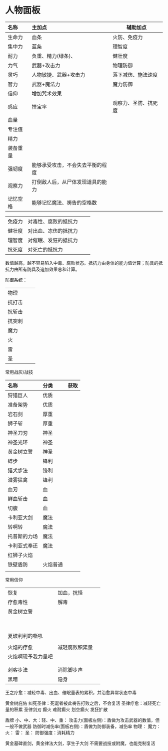 
# 人物面板


| 名称   | 主加点              | 辅助加点       |
| :--- | :--------------- | ---------- |
| 生命力  | 血条               | 火防、免疫力     |
| 集中力  | 蓝条               | 理智度        |
| 耐力   | 负重、精力(绿条)、       | 健壮度        |
| 力气   | 武器+攻击力           | 物理防御       |
| 灵巧   | 人物敏捷、武器+攻击力      | 落下减伤、施法速度  |
| 智力   | 武器+魔法力           | 魔力防御       |
| 信仰   | 增加咒术效果           |            |
| 感应   | 掉宝率              | 观察力、圣防、抗死度 |
| 血量   |                  |            |
| 专注值  |                  |            |
| 精力   |                  |            |
| 装备重量 |                  |            |
| 强韧度  | 能够承受攻击，不会失去平衡的程度 |            |
| 观察力  | 打倒敌人后，从尸体发现道具的能力 |            |
| 记忆空格 | 能够记忆魔法、祷告的空格数    |            |

|     |            |     |     |
| :-- | :--------- | :-- | --- |
| 免疫力 | 对毒性、腐败的抵抗力 |     |     |
| 健壮度 | 对出血、冻伤的抵抗力 |     |     |
| 理智度 | 对催眠、发狂的抵抗力 |     |     |
| 抗死度 | 对死亡的抵抗力    |     |     |

数值越高，越不容易陷入中毒、腐败状态。抵抗力由身体的能力值计算；防具的抵抗力由所有防具及追加效果总和计算。



防御系统：

|     |     |     |
| :-- | :-- | --- |
| 物理  |     |     |
| 抗打击 |     |     |
| 抗斩击 |     |     |
| 抗突刺 |     |     |
| 魔力  |     |     |
| 火   |     |     |
| 雷   |     |     |
| 圣   |     |     |


常用战灰/战技

| 名称     | 分类   | 获取  |
| :----- | :--- | --- |
| 狩猎巨人   | 优质   |     |
| 准备架势   | 优质   |     |
| 岩石剑    | 厚重   |     |
| 狮子斩    | 厚重   |     |
| 神圣刀刃   | 神圣   |     |
| 神圣光环   | 神圣   |     |
| 黄金树立誓  | 神圣   |     |
| 碎步     | 锋利   |     |
| 猎犬步法   | 锋利   |     |
| 潜雾猛禽   | 锋利   |     |
| 血刃     | 血    |     |
| 鲜血斩击   | 血    |     |
| 切腹     | 血    |     |
| 卡利亚大剑  | 魔法   |     |
| 转啊转    | 魔法   |     |
| 托普斯的力场 | 魔法   |     |
| 卡利亚式奉还 | 魔法   |     |
| 红狮子火焰  |      |     |
| 铁壁盾防   | 火焰普通 |     |
|        |      |     |

常用信仰

|           |         |     |
| :-------- | :------ | --- |
| 恢复        | 加血，抗怪   |     |
| 疗愈毒性      | 解毒      |     |
| 黄金树立誓     |         |     |
|           |         |     |
|           |         |     |
|           |         |     |
|           |         |     |
|           |         |     |
|           |         |     |
|           |         |     |
|           |         |     |
| 夏玻利利的嘶吼   |         |     |
|           |         |     |
| 火焰的疗愈     | 减轻腐败积累量 |     |
| 火焰啊现予我力量吧 |         |     |
|           |         |     |
|           |         |     |
| 刺客步法      | 消除脚步声   |     |
| 黑暗        | 隐身      |     |




王之疗愈：减轻中毒、出血、催眠量表的累积，并治愈异常状态中毒

黄金树庇佑
纠死圣律：死诞者被此祷告打败之后，不会复活
圣律疗愈：减轻死亡量的积累
圣律剑刃
癫火
难耐癫火
划空癫火
发狂扩散



盾牌
小、中、大：轻、中、重：
攻击力(面板左侧)：盾做为攻击武器的数值，但一般不做武器
防御时减伤率(面板右侧)：盾做为防御装备，减伤率
物理：
魔力：
火：
雷：
圣：
防御强度：消耗精力




黄金墓碑直剑，黄金律法大剑，孪生子大剑 不需要战技或附魔，也能克制复活